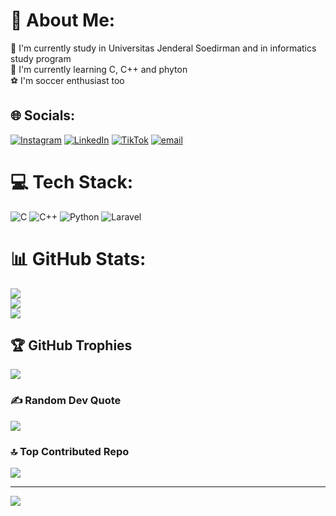 # 💫 About Me:
📖 I'm currently study in Universitas Jenderal Soedirman and in informatics study program<br>👾 I'm currently learning C, C++ and phyton<br>⚽ I'm soccer enthusiast too


## 🌐 Socials:
[![Instagram](https://img.shields.io/badge/Instagram-%23E4405F.svg?logo=Instagram&logoColor=white)](https://instagram.com/jaaris_) [![LinkedIn](https://img.shields.io/badge/LinkedIn-%230077B5.svg?logo=linkedin&logoColor=white)](https://linkedin.com/in/www.linkedin.com/in/jaris-balakosa-633b8b382) [![TikTok](https://img.shields.io/badge/TikTok-%23000000.svg?logo=TikTok&logoColor=white)](https://tiktok.com/@Truma_28) [![email](https://img.shields.io/badge/Email-D14836?logo=gmail&logoColor=white)](mailto:jarisbalakosa05@gmail.com) 

# 💻 Tech Stack:
![C](https://img.shields.io/badge/c-%2300599C.svg?style=for-the-badge&logo=c&logoColor=white) ![C++](https://img.shields.io/badge/c++-%2300599C.svg?style=for-the-badge&logo=c%2B%2B&logoColor=white) ![Python](https://img.shields.io/badge/python-3670A0?style=for-the-badge&logo=python&logoColor=ffdd54) ![Laravel](https://img.shields.io/badge/laravel-%23FF2D20.svg?style=for-the-badge&logo=laravel&logoColor=white)
# 📊 GitHub Stats:
![](https://github-readme-stats.vercel.app/api?username=Kiyuraa0&theme=neon&hide_border=false&include_all_commits=false&count_private=false)<br/>
![](https://nirzak-streak-stats.vercel.app/?user=Kiyuraa0&theme=neon&hide_border=false)<br/>
![](https://github-readme-stats.vercel.app/api/top-langs/?username=Kiyuraa0&theme=neon&hide_border=false&include_all_commits=false&count_private=false&layout=compact)

## 🏆 GitHub Trophies
![](https://github-profile-trophy.vercel.app/?username=Kiyuraa0&theme=radical&no-frame=false&no-bg=true&margin-w=4)

### ✍️ Random Dev Quote
![](https://quotes-github-readme.vercel.app/api?type=horizontal&theme=radical)

### 🔝 Top Contributed Repo
![](https://github-contributor-stats.vercel.app/api?username=Kiyuraa0&limit=5&theme=dark&combine_all_yearly_contributions=true)

---
[![](https://visitcount.itsvg.in/api?id=Kiyuraa0&icon=0&color=0)](https://visitcount.itsvg.in)

<!-- Proudly created with GPRM ( https://gprm.itsvg.in ) -->
